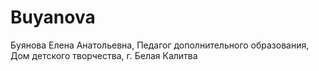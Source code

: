 # Buyanova
Буянова Елена Анатольевна, Педагог дополнительного образования, Дом детского творчества, г. Белая Калитва
